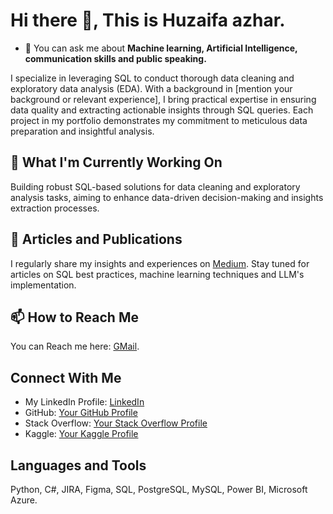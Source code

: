 # Hi there 👋, This is Huzaifa azhar. 

<!--
**Huzaifaaazhar/Huzaifaaazhar** is a ✨ _special_ ✨ repository because its `README.md` (this file) appears on your GitHub profile.

Here are some ideas to get you started:
-->
- 💬 You can ask me about **Machine learning, Artificial Intelligence, communication skills and public speaking.**

I specialize in leveraging SQL to conduct thorough data cleaning and exploratory data analysis (EDA). With a background in [mention your background or relevant experience], I bring practical expertise in ensuring data quality and extracting actionable insights through SQL queries. Each project in my portfolio demonstrates my commitment to meticulous data preparation and insightful analysis.

## 🔭 What I'm Currently Working On

Building robust SQL-based solutions for data cleaning and exploratory analysis tasks, aiming to enhance data-driven decision-making and insights extraction processes.

## 📝 Articles and Publications

I regularly share my insights and experiences on [Medium](https://medium.com/@azharhuzaifa123). Stay tuned for articles on SQL best practices, machine learning techniques and LLM's implementation.

## 📫 How to Reach Me

You can Reach me here: [GMail](azharhuzaifa123@gmail.com).

## Connect With Me

- My LinkedIn Profile: [LinkedIn](www.linkedin.com/in/huzaifa-azhar-3b8b8118b)
- GitHub: [Your GitHub Profile](https://github.com/yourusername)
- Stack Overflow: [Your Stack Overflow Profile](https://stackoverflow.com/users/youruserid)
- Kaggle: [Your Kaggle Profile](https://www.kaggle.com/yourusername)

## Languages and Tools

Python, C#, JIRA, Figma, SQL, PostgreSQL, MySQL, Power BI, Microsoft Azure.
